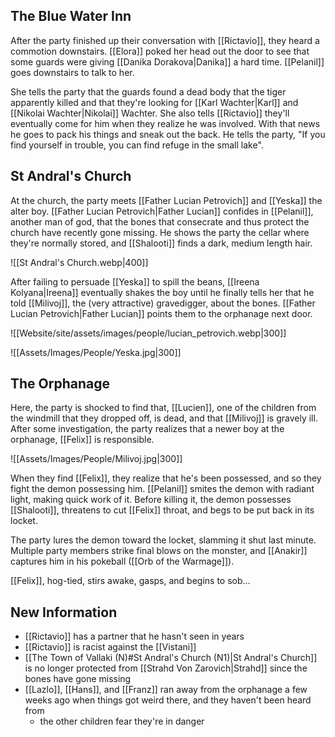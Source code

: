 ## The Blue Water Inn
After the party finished up their conversation with [[Rictavio]], they heard a commotion downstairs. [[Elora]] poked her head out the door to see that some guards were giving [[Danika Dorakova|Danika]] a hard time. [[Pelanil]] goes downstairs to talk to her.

She tells the party that the guards found a dead body that the tiger apparently killed and that they're looking for [[Karl Wachter|Karl]] and [[Nikolai Wachter|Nikolai]] Wachter. She also tells [[Rictavio]] they'll eventually come for him when they realize he was involved. With that news he goes to pack his things and sneak out the back. He tells the party, "If you find yourself in trouble, you can find refuge in the small lake".

## St Andral's Church
At the church, the party meets [[Father Lucian Petrovich]] and [[Yeska]] the alter boy. [[Father Lucian Petrovich|Father Lucian]] confides in [[Pelanil]], another man of god, that the bones that consecrate and thus protect the church have recently gone missing. He shows the party the cellar where they're normally stored, and [[Shalooti]] finds a dark, medium length hair.

![[St Andral's Church.webp|400]]

After failing to persuade [[Yeska]] to spill the beans, [[Ireena Kolyana|Ireena]] eventually shakes the boy until he finally tells her that he told [[Milivoj]], the (very attractive) gravedigger, about the bones. [[Father Lucian Petrovich|Father Lucian]] points them to the orphanage next door.

![[Website/site/assets/images/people/lucian_petrovich.webp|300]]

![[Assets/Images/People/Yeska.jpg|300]]

## The Orphanage
Here, the party is shocked to find that, [[Lucien]], one of the children from the windmill that they dropped off, is dead, and that [[Milivoj]] is gravely ill. After some investigation, the party realizes that a newer boy at the orphanage, [[Felix]] is responsible.

![[Assets/Images/People/Milivoj.jpg|300]]

When they find [[Felix]], they realize that he's been possessed, and so they fight the demon possessing him. [[Pelanil]] smites the demon with radiant light, making quick work of it. Before killing it, the demon possesses [[Shalooti]], threatens to cut [[Felix]] throat, and begs to be put back in its locket.

The party lures the demon toward the locket, slamming it shut last minute. Multiple party members strike final blows on the monster, and [[Anakir]] captures him in his pokeball ([[Orb of the Warmage]]).

[[Felix]], hog-tied, stirs awake, gasps, and begins to sob...

## New Information
- [[Rictavio]] has a partner that he hasn't seen in years
- [[Rictavio]] is racist against the [[Vistani]]
- [[The Town of Vallaki (N)#St Andral's Church (N1)|St Andral's Church]] is no longer protected from [[Strahd Von Zarovich|Strahd]] since the bones have gone missing
- [[Lazlo]], [[Hans]], and [[Franz]] ran away from the orphanage a few weeks ago when things got weird there, and they haven't been heard from
	- the other children fear they're in danger